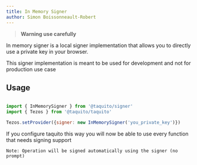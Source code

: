 ```yaml
---
title: In Memory Signer
author: Simon Boissonneault-Robert
---
```


> **Warning use carefully**

In memory signer is a local signer implementation that allows you to directly use a private key in your browser.

This signer implementation is meant to be used for development and not for production use case

## Usage 

```js

import { InMemorySigner } from '@taquito/signer'
import { Tezos } from '@taquito/taquito'

Tezos.setProvider({signer: new InMemorySigner('you_private_key')})
```

If you configure taquito this way you will now be able to use every function that needs signing support

`Note: Operation will be signed automatically using the signer (no prompt)`

